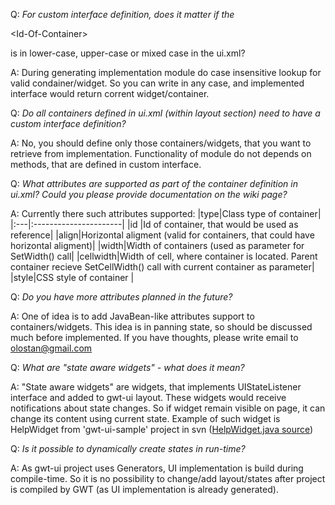 Q: _For custom interface definition, does it matter if the_

&lt;Id-Of-Container&gt;

 is in lower-case, upper-case or mixed case in the ui.xml?

A: During generating implementation module do case insensitive lookup for valid condainer/widget. So you can write in any case, and implemented interface would return corrent widget/container.

Q: _Do all containers defined in ui.xml (within layout section) need to have a custom interface definition?_

A: No, you should define only those containers/widgets, that you want to retrieve from implementation. Functionality of module do not depends on methods, that are defined in custom interface.

Q: _What attributes are supported as part of the container definition in ui.xml? Could you please provide documentation on the wiki page?_

A: Currently there such attributes supported:
|type|Class type of container|
|:---|:----------------------|
|id  |Id of container, that would be used as reference|
|align|Horizontal aligment (valid for containers, that could have horizontal aligment)|
|width|Width of containers (used as parameter for SetWidth() call|
|cellwidth|Width of cell, where container is located. Parent container recieve SetCellWidth() call with current container as parameter|
|style|CSS style of container |

Q: _Do you have more attributes planned in the future?_

A: One of idea is to add JavaBean-like attributes support to containers/widgets. This idea is in panning state, so should be discussed much before implemented. If you have thoughts, please write email to olostan@gmail.com

Q: _What are "state aware widgets" - what does it mean?_

A: "State aware widgets" are widgets, that implements UIStateListener interface and added to gwt-ui layout. These widgets would receive notifications about state changes. So if widget remain visible on page, it can change its content using current state. Example of such widget is HelpWidget from 'gwt-ui-sample' project in svn ([HelpWidget.java source](http://gwt-ui.googlecode.com/svn/trunk/gwt-ui-sample/src/main/java/client/widgets/HelpWidget.java))

Q: _Is it possible to dynamically create states in run-time?_

A: As gwt-ui project uses Generators, UI implementation is build during compile-time. So it is no possibility to change/add layout/states after project is compiled by GWT (as UI implementation is already generated).